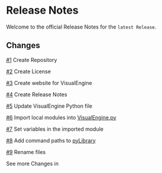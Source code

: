 # Release Notes

Welcome to the official Release Notes for the `latest Release`.

## Changes

[#1](Issues.md#1) Create Repository

[#2](Issues.md#2) Create License

[#3](Issues.md#3) Create website for VisualEngine

[#4](Issues.md#4) Create Release Notes

[#5](Issues.md#5) Update VisualEngine Python file

[#6](Issues.md#6) Import local modules into [VisualEngine.py](VisualEngine.py)

[#7](Issues.md#7) Set variables in the imported module

[#8](Issues.md#8) Add command paths to [pyLibrary](pyLibrary.py)

[#9](Issues.md#9) Rename files

See more Changes in 